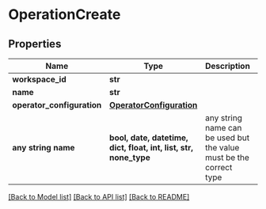 # OperationCreate


## Properties
Name | Type | Description | Notes
------------ | ------------- | ------------- | -------------
**workspace_id** | **str** |  | 
**name** | **str** |  | 
**operator_configuration** | [**OperatorConfiguration**](OperatorConfiguration.md) |  | 
**any string name** | **bool, date, datetime, dict, float, int, list, str, none_type** | any string name can be used but the value must be the correct type | [optional]

[[Back to Model list]](../README.md#documentation-for-models) [[Back to API list]](../README.md#documentation-for-api-endpoints) [[Back to README]](../README.md)


